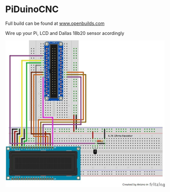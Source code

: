 # PiDuinoCNC

Full build can be found at www.openbuilds.com 

Wire up your Pi, LCD and Dallas 18b20 sensor acordingly

![Fritzing](https://raw.githubusercontent.com/arizno/PiDuinoCNC/master/images/lcd-dallas.jpg)
